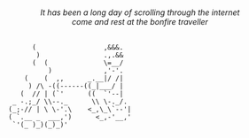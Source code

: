 ### 

<!--
**mmesteban/mmesteban** is a ✨ _special_ ✨ repository because its `README.md` (this file) appears on your GitHub profile.

-->
<center>
<em>It has been a long day of scrolling through the internet<br/>
come and  rest at the bonfire traveller</em>
</center>
<br/>

            (                 ,&&&.
             )                .,.&&
            (  (              \=__/
                )             ,'-'.
          (    (  ,,      _.__|/ /|
           ) /\ -((------((_|___/ |
         (  // | (`'      ((  `'--|
       _ -.;_/ \\--._      \\ \-._/.
      (_;-// | \ \-'.\    <_,\_\`--'|
      ( `.__ _  ___,')      <_,-'__,'
       `'(_ )_)(_)_)'

